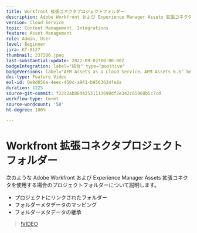 ```yaml
---
title: Workfront 拡張コネクタプロジェクトフォルダー
description: Adobe Workfront および Experience Manager Assets 拡張コネクタを使用する場合のプロジェクトフォルダーについて説明します。
version: Cloud Service
topic: Content Management, Integrations
feature: Asset Management
role: Admin, User
level: Beginner
jira: KT-9127
thumbnail: 337586.jpeg
last-substantial-update: 2022-09-02T00:00:00Z
badgeIntegration: label="統合" type="positive"
badgeVersions: label="AEM Assets as a Cloud Service、AEM Assets 6.5" before-title="false"
doc-type: Feature Video
exl-id: 0e9d056a-4eec-450c-a941-b9563634fe8a
duration: 1225
source-git-commit: f23c2ab86d42531113690df2e342c65060b5c7cd
workflow-type: tm+mt
source-wordcount: '58'
ht-degree: 100%

---
```


# Workfront 拡張コネクタプロジェクトフォルダー

次のような Adobe Workfront および Experience Manager Assets 拡張コネクタを使用する場合のプロジェクトフォルダーについて説明します。

+ プロジェクトにリンクされたフォルダー
+ フォルダーメタデータのマッピング
+ フォルダーメタデータの継承

>[!VIDEO](https://video.tv.adobe.com/v/337586?quality=12&learn=on)
